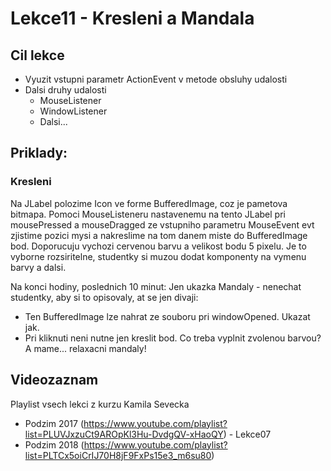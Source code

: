 Lekce11 - Kresleni a Mandala
============================

Cil lekce
---------

-   Vyuzit vstupni parametr ActionEvent v metode obsluhy udalosti
-   Dalsi druhy udalosti
    - MouseListener
    - WindowListener
    - Dalsi...


Priklady:
--------

### Kresleni
Na JLabel polozime Icon ve forme BufferedImage, coz je pametova bitmapa.
Pomoci MouseListeneru nastavenemu na tento JLabel pri mousePressed a mouseDragged ze vstupniho parametru MouseEvent evt zjistime pozici mysi a nakreslime na tom danem miste do BufferedImage bod. Doporucuju vychozi cervenou barvu a velikost bodu 5 pixelu.
Je to vyborne rozsiritelne, studentky si muzou dodat komponenty na vymenu barvy a dalsi.

Na konci hodiny, poslednich 10 minut:
Jen ukazka Mandaly - nenechat studentky, aby si to opisovaly, at se jen divaji:
- Ten BufferedImage lze nahrat ze souboru pri windowOpened. Ukazat jak.
- Pri kliknuti neni nutne jen kreslit bod. Co treba vyplnit zvolenou barvou? A mame... relaxacni mandaly!


Videozaznam
-----------

Playlist vsech lekci z kurzu Kamila Sevecka
*   Podzim 2017 (https://www.youtube.com/playlist?list=PLUVJxzuCt9AROpKl3Hu-DvdgQV-xHaoQY) - Lekce07
*   Podzim 2018 (https://www.youtube.com/playlist?list=PLTCx5oiCrIJ70H8jF9FxPs15e3_m6su80)

